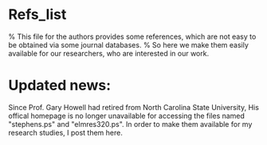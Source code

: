 # Refs_list
% This file for the authors provides some references, which are not easy to be obtained via some journal databases. 
% So here we make them easily available for our researchers, who are interested in our work.

# Updated news:
Since Prof. Gary Howell had retired from North Carolina State University, His offical homepage is no longer unavailable 
for accessing the files named "stephens.ps" and "elmres320.ps". In order to make them available for my research studies, 
I post them here.
